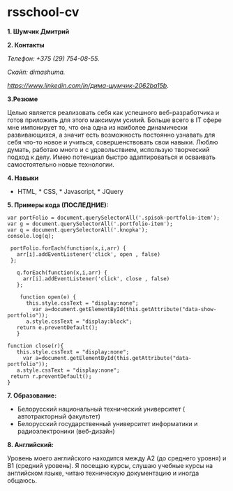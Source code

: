 # rsschool-cv
**1. Шумчик Дмитрий**

**2. Контакты**

  *Телефон: +375 (29) 754-08-55.*

  *Скайп: dimashuma.*

  *https://www.linkedin.com/in/дима-шумчик-2062ba15b.*

**3.Резюме**

 Целью является реализовать себя как успешного веб-разработчика и готов приложить для этого максимум усилий.
 Больше всего в IT сфере мне импонирует то, что она одна из наиболее динамически развивающихся, а значит есть возможность постоянно узнавать для себя 
 что-то новое и учиться, совершенствовать свои навыки. Люблю думать, работаю много и с удовольствием,  использую творческий подход к делу. 
 Имею потенциал быстро адаптироваться и осваивать самостоятельно новые технологии.

**4. Навыки**

 *  HTML, *   CSS,  *   Javascript, *   JQuery

**5. Примеры кода (ПОСЛЕДНИЕ):**


 
    var portFolio = document.querySelectorAll('.spisok-portfolio-item');
    var g = document.querySelectorAll('.portfolio-item');
    var q = document.querySelectorAll('.knopka');
    console.log(q);

     portFolio.forEach(function(x,i,arr) {
       arr[i].addEventListener('click', open , false)
     };

       q.forEach(function(x,i,arr) {
         arr[i].addEventListener('click', close , false)
       };

        function open(e) {
          this.style.cssText = "display:none";
            var a=document.getElementById(this.getAttribute("data-show-portfolio"));
          a.style.cssText = "display:block";
       return e.preventDefault();
       }

    function close(r){
       this.style.cssText = "display:none";
         var a=document.getElementById(this.getAttribute("data-portfolio"));
       a.style.cssText = "display:none";
     return r.preventDefault();
    }


 
**7. Образование:**


*  Белорусский национальный технический университет ( автотракторный факультет)
*  Белорусский государственный университет информатики и радиоэлектроники (веб-дизайн)

**8. Английский:**

Уровень моего английского находится между А2 (до среднего уровня) и В1 (средний уровень). Я посещаю курсы, слушаю учебные курсы на английском языке, читаю техническую документацию и иногда общаюсь.
